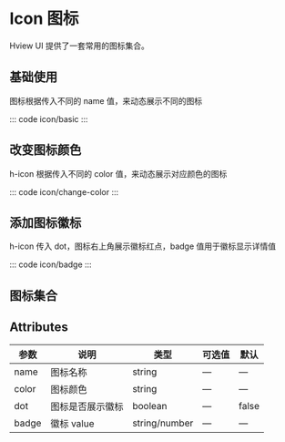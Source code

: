 <script setup>
import basic from 'exam/icon/basic.vue'
import changeColor from 'exam/icon/change-color.vue'
import badge from 'exam/icon/badge.vue'
import iconList from 'exam/icon/icon-list.vue'
</script>

<style scoped>
.icon-example {
  display: flex;
  justify-content: space-between;
  flex-wrap: wrap;
  font-size: 30px;
}
</style>

# Icon 图标

Hview UI 提供了一套常用的图标集合。

## 基础使用

图标根据传入不同的 name 值，来动态展示不同的图标

::: code icon/basic
<basic></basic>
:::

## 改变图标颜色

h-icon 根据传入不同的 color 值，来动态展示对应颜色的图标

::: code icon/change-color
<changeColor></changeColor>
:::

## 添加图标徽标

h-icon 传入 dot，图标右上角展示徽标红点，badge 值用于徽标显示详情值

::: code icon/badge
<badge></badge>
:::

## 图标集合

<iconList></iconList>

## Attributes

| 参数  | 说明             | 类型          | 可选值 | 默认  |
| ----- | ---------------- | ------------- | ------ | ----- |
| name  | 图标名称         | string        | —      | —     |
| color | 图标颜色         | string        | —      | —     |
| dot   | 图标是否展示徽标 | boolean       | —      | false |
| badge | 徽标 value       | string/number | —      | —     |
